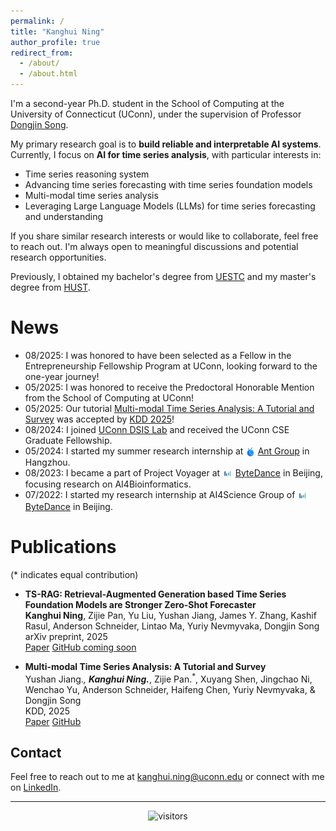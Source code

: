 ```yaml
---
permalink: /
title: "Kanghui Ning"
author_profile: true
redirect_from: 
  - /about/
  - /about.html
---
```


I'm a second-year Ph.D. student in the School of Computing at the University of Connecticut (UConn), under the supervision of Professor [Dongjin Song](https://songdj.github.io/).

My primary research goal is to **build reliable and interpretable AI systems**. Currently, I focus on **AI for time series analysis**, with particular interests in:

- Time series reasoning system
- Advancing time series forecasting with time series foundation models
- Multi-modal time series analysis
- Leveraging Large Language Models (LLMs) for time series forecasting and understanding
<!-- - Graph-based learning for temporal biomedical and healthcare data -->

If you share similar research interests or would like to collaborate, feel free to reach out. I'm always open to meaningful discussions and potential research opportunities.

Previously, I obtained my bachelor's degree from [UESTC](https://en.uestc.edu.cn/) and my master's degree from [HUST](http://english.hust.edu.cn/).

<i class="fas fa-newspaper"></i> News
======
- 08/2025: I was honored to have been selected as a Fellow in the Entrepreneurship Fellowship Program at UConn, looking forward to the one-year journey!
- 05/2025: I was honored to receive the Predoctoral Honorable Mention from the School of Computing at UConn!
- 05/2025: Our tutorial [Multi-modal Time Series Analysis: A Tutorial and Survey](https://arxiv.org/abs/2503.13709) was accepted by [KDD 2025](https://kdd2025.kdd.org/)!
- 08/2024: I joined [UConn DSIS Lab](https://github.com/UConn-DSIS) and received the UConn CSE Graduate Fellowship.
- 05/2024: I started my summer research internship at <img src="/images/ant.jpeg" alt="Ant Group" style="height: 1.1em; vertical-align: middle;"> [Ant Group](https://www.antgroup.com/) in Hangzhou.
- 08/2023: I became a part of Project Voyager at <img src="/images/bytedance.jpg" alt="ByteDance" style="height: 1.2em; vertical-align: middle;"> [ByteDance](https://www.bytedance.com/) in Beijing, focusing research on AI4Bioinformatics.
- 07/2022: I started my research internship at AI4Science Group of <img src="/images/bytedance.jpg" alt="ByteDance" style="height: 1.2em; vertical-align: middle;"> [ByteDance](https://www.bytedance.com/) in Beijing.

<i class="fas fa-book"></i> Publications
======
(* indicates equal contribution)

- **TS-RAG: Retrieval-Augmented Generation based Time Series Foundation Models are Stronger Zero-Shot Forecaster**  
  **Kanghui Ning**, Zijie Pan, Yu Liu, Yushan Jiang, James Y. Zhang, Kashif Rasul, Anderson Schneider, Lintao Ma, Yuriy Nevmyvaka, Dongjin Song  
  arXiv preprint, 2025  
  <i class="fas fa-file-alt"></i> [Paper](https://arxiv.org/abs/2503.07649)  <i class="fab fa-github"></i> [GitHub coming soon](https://github.com/kanghui-learning)


- **Multi-modal Time Series Analysis: A Tutorial and Survey**  
  Yushan Jiang.<sup>*</sup>, **Kanghui Ning.**<sup>*</sup>, Zijie Pan.<sup>*</sup>, Xuyang Shen, Jingchao Ni, Wenchao Yu, Anderson Schneider, Haifeng Chen, Yuriy Nevmyvaka, & Dongjin Song  
  KDD, 2025  
  <i class="fas fa-file-alt"></i> [Paper](https://arxiv.org/abs/2503.13709) <i class="fab fa-github"></i> [GitHub](https://github.com/UConn-DSIS/Multi-modal-Time-Series-Analysis)

## Contact

Feel free to reach out to me at [kanghui.ning@uconn.edu](mailto:kanghui.ning@uconn.edu) or connect with me on [LinkedIn](https://www.linkedin.com/in/kanghui-ning-ab9419244/).

---
<div align="center">
<img src="https://visitor-badge.laobi.icu/badge?page_id=kanghui-learning.kanghui-learning.github.io" alt="visitors">
</div>

<!-- Temporarily hidden Clustrmaps
<div align="center">
<script type="text/javascript" id="clustrmaps" src="//clustrmaps.com/map_v2.js?d=aAZokZZv-XBXNoxuh7eMpn_lhRpDACPFpXTF2tWIEPA&cl=ffffff&w=a"></script>
</div>
-->

